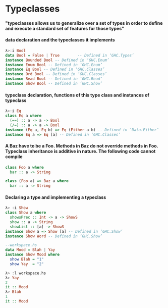 # Typeclasses
#### "typeclasses allows us to generalize over a set of types in order to define and execute a standard set of features for those types"

#### data declaration and the typeclasses it implements
```haskell
λ>:i Bool
data Bool = False | True        -- Defined in ‘GHC.Types’
instance Bounded Bool -- Defined in ‘GHC.Enum’
instance Enum Bool -- Defined in ‘GHC.Enum’
instance Eq Bool -- Defined in ‘GHC.Classes’
instance Ord Bool -- Defined in ‘GHC.Classes’
instance Read Bool -- Defined in ‘GHC.Read’
instance Show Bool -- Defined in ‘GHC.Show’
```
#### typeclass declaration, functions of this type class and instances of typeclass
```haskell
λ>:i Eq
class Eq a where
  (==) :: a -> a -> Bool
  (/=) :: a -> a -> Bool
instance (Eq a, Eq b) => Eq (Either a b) -- Defined in ‘Data.Either’
instance Eq a => Eq [a] -- Defined in ‘GHC.Classes’
```

#### A Baz have to be a Foo. Methods in Baz do not override methods in Foo. Typeclass inheritance is additive in nature. The following code cannot compile
```haskell
class Foo a where
  bar :: a -> String

class (Foo a) => Baz a where
  bar :: a -> String
```

#### Declaring a type and implementing a typeclass
```haskell
λ> :i Show
class Show a where
  showsPrec :: Int -> a -> ShowS
  show :: a -> String
  showList :: [a] -> ShowS  
instance Show a => Show [a] -- Defined in ‘GHC.Show’
instance Show Word -- Defined in ‘GHC.Show’

--workspace.hs
data Mood = Blah | Yay
instance Show Mood where
  show Blah = "1"
  show Yay  = "2"

λ> :l workspace.hs
λ> Yay
2
it :: Mood
λ> Blah
1
it :: Mood  
```

